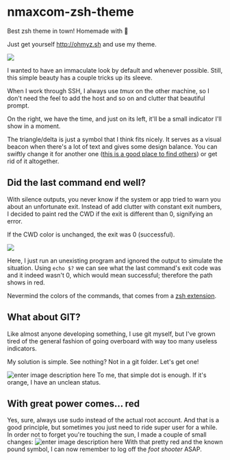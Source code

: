 # nmaxcom-zsh-theme

Best zsh theme in town! Homemade with 💙

Just get yourself http://ohmyz.sh and use my theme.


![](https://i.imgur.com/vG7jeuK.png)

I wanted to have an immaculate look by default and whenever possible. Still, this simple beauty has a couple tricks up its sleeve.

When I work through SSH, I always use *tmux* on the other machine, so I don't need the feel to add the host and so on and clutter that beautiful prompt.

On the right, we have the time, and just on its left, it'll be a small indicator I'll show in a moment.

The triangle/delta is just a symbol that I think fits nicely. It serves as a visual beacon when there's a lot of text and gives some design balance. 
You can swiftly change it for another one ([this is a good place to find others](https://symbl.cc/en/)) or get rid of it altogether.

## Did the last command end well?

With silence outputs, you never know if the system or app tried to warn you about an unfortunate exit. Instead of add clutter with constant exit numbers, I decided to paint red the CWD if the exit is different than 0, signifying an error.

If the CWD color is unchanged, the exit was 0 (successful).

![](https://i.imgur.com/ciPuxLE.png)

Here, I just run an unexisting program and ignored the output to simulate the situation.
Using `echo $?` we can see what the last command's exit code was and it indeed wasn't 0, which would mean successful; therefore the path shows in red.

Nevermind the colors of the commands, that comes from a [zsh extension](https://github.com/zsh-users/zsh-syntax-highlighting).

## What about GIT?

Like almost anyone developing something, I use git myself, but I've grown tired of the general fashion of going overboard with way too many useless indicators.

My solution is simple. See nothing? Not in a git folder. Let's get one!

![enter image description here](https://i.imgur.com/hFNv6VU.png)
To me, that simple dot is enough. If it's orange, I have an unclean status.

## With great power comes... red
Yes, sure, always use sudo instead of the actual root account. And that is a good principle, but sometimes you just need to ride super user for a while. In order not to forget you're touching the sun, I made a couple of small changes:
![enter image description here](https://i.imgur.com/50IWWuc.png)
With that pretty red and the known pound symbol, I can now remember to log off the *foot shooter* ASAP.
